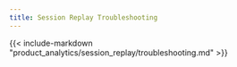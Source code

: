 ```yaml
---
title: Session Replay Troubleshooting
---
```


{{< include-markdown "product_analytics/session_replay/troubleshooting.md" >}}

